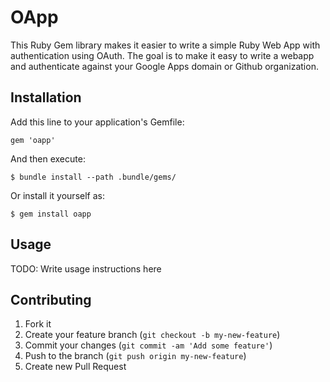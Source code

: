 # OApp

This Ruby Gem library makes it easier to write a simple Ruby Web App with
authentication using OAuth.  The goal is to make it easy to write a webapp and
authenticate against your Google Apps domain or Github organization.

## Installation

Add this line to your application's Gemfile:

    gem 'oapp'

And then execute:

    $ bundle install --path .bundle/gems/

Or install it yourself as:

    $ gem install oapp

## Usage

TODO: Write usage instructions here

## Contributing

1. Fork it
2. Create your feature branch (`git checkout -b my-new-feature`)
3. Commit your changes (`git commit -am 'Add some feature'`)
4. Push to the branch (`git push origin my-new-feature`)
5. Create new Pull Request
